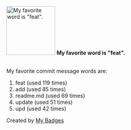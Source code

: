 <img src="https://my-badges.github.io/my-badges/favorite-word.png" alt="My favorite word is &quot;feat&quot;." title="My favorite word is &quot;feat&quot;." width="128">
<strong>My favorite word is &quot;feat&quot;.</strong>
<br><br>

My favorite commit message words are:

1. feat (used 119 times)
2. add (used 85 times)
3. readme.md (used 69 times)
4. update (used 51 times)
5. upd (used 42 times)


Created by <a href="https://github.com/my-badges/my-badges">My Badges</a>